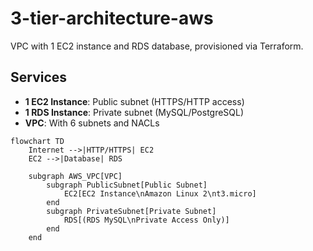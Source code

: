 # 3-tier-architecture-aws

VPC with 1 EC2 instance and RDS database, provisioned via Terraform.

## Services
- **1 EC2 Instance**: Public subnet (HTTPS/HTTP access)
- **1 RDS Instance**: Private subnet (MySQL/PostgreSQL)
- **VPC**: With 6 subnets and NACLs

```mermaid
flowchart TD
    Internet -->|HTTP/HTTPS| EC2
    EC2 -->|Database| RDS

    subgraph AWS_VPC[VPC]
        subgraph PublicSubnet[Public Subnet]
            EC2[EC2 Instance\nAmazon Linux 2\nt3.micro]
        end
        subgraph PrivateSubnet[Private Subnet]
            RDS[(RDS MySQL\nPrivate Access Only)]
        end
    end
```

